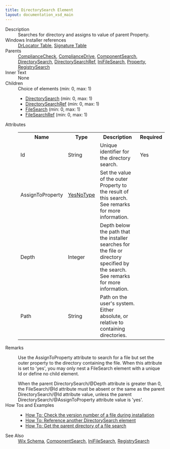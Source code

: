 ```yaml
---
title: DirectorySearch Element
layout: documentation_xsd_main
---
```

<dl>
  <dt>Description</dt>
  <dd>Searches for directory and assigns to value of parent Property.</dd>
  <dt>Windows Installer references</dt>
  <dd>
    <a href="http://msdn.microsoft.com/library/aa368331.aspx" target="_blank">DrLocator Table</a>, <a href="http://msdn.microsoft.com/library/aa371853.aspx" target="_blank">Signature Table</a></dd>
  <dt>Parents</dt>
  <dd>
    <a href="../compliancecheck/">ComplianceCheck</a>, <a href="../compliancedrive/">ComplianceDrive</a>, <a href="../componentsearch/">ComponentSearch</a>, <a href="../directorysearch/">DirectorySearch</a>, <a href="../directorysearchref/">DirectorySearchRef</a>, <a href="../inifilesearch/">IniFileSearch</a>, <a href="../property/">Property</a>, <a href="../registrysearch/">RegistrySearch</a></dd>
  <dt>Inner Text</dt>
  <dd>None</dd>
  <dt>Children</dt>
  <dd>Choice of elements (min: 0, max: 1)<ul><li><a href="../directorysearch/">DirectorySearch</a> (min: 0, max: 1)</li><li><a href="../directorysearchref/">DirectorySearchRef</a> (min: 0, max: 1)</li><li><a href="../filesearch/">FileSearch</a> (min: 0, max: 1)</li><li><a href="../filesearchref/">FileSearchRef</a> (min: 0, max: 1)</li></ul></dd>
  <dt>Attributes</dt>
  <dd>
    <table cellspacing="0" cellpadding="0" class="schema">
      <tr>
        <th width="15%">Name</th>
        <th width="15%">Type</th>
        <th width="65%">Description</th>
        <th width="15%">Required</th>
      </tr>
      <tr>
        <td>Id</td>
        <td>String</td>
        <td>Unique identifier for the directory search.</td>
        <td>Yes</td>
      </tr>
      <tr>
        <td>AssignToProperty</td>
        <td><a href="../simple_type_yesnotype/">YesNoType</a></td>
        <td>Set the value of the outer Property to the result of this search. See remarks for more information.</td>
        <td>&nbsp;</td>
      </tr>
      <tr>
        <td>Depth</td>
        <td>Integer</td>
        <td>                         Depth below the path that the installer searches for the file or directory specified by the search. See remarks for more information.                     </td>
        <td>&nbsp;</td>
      </tr>
      <tr>
        <td>Path</td>
        <td>String</td>
        <td>Path on the user's system. Either absolute, or relative to containing directories.</td>
        <td>&nbsp;</td>
      </tr>
    </table>
  </dd>
  <dt>Remarks</dt>
  <dd><p>Use the AssignToProperty attribute to search for a file but set the outer property to the directory containing the file. When this attribute is set to 'yes', you may only nest a FileSearch element with a unique Id or define no child element.</p><a>When the parent DirectorySearch/@Depth attribute is greater than 0, the FileSearch/@Id attribute must be absent or the same as the parent DirectorySearch/@Id attribute value, unless the parent DirectorySearch/@AssignToProperty attribute value is 'yes'.</a></dd>
  <dt>How Tos and Examples</dt>
  <dd>
    <ul>
      <li>
        <a href="../../howtos/files_and_registry/check_the_version_number">How To: Check the version number of a file during installation</a>
      </li>
      <li>
        <a href="../../howtos/files_and_registry/directorysearchref">How To: Reference another DirectorySearch element</a>
      </li>
      <li>
        <a href="../../howtos/files_and_registry/parentdirectorysearch">How To: Get the parent directory of a file search</a>
      </li>
    </ul>
  </dd>
  <dt>See Also</dt>
  <dd>
    <a href="../wix">Wix Schema</a>, <a href="../componentsearch/">ComponentSearch</a>, <a href="../inifilesearch/">IniFileSearch</a>, <a href="../registrysearch/">RegistrySearch</a></dd>
</dl>
